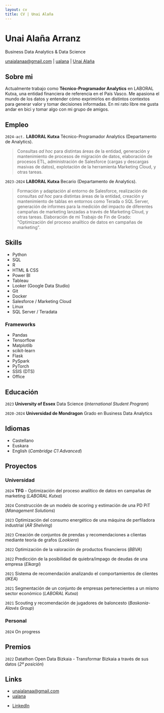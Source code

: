 ```yaml
---
layout: cv
title: CV | Unai Alaña
---
```

# Unai Alaña Arranz
Business Data Analytics & Data Science

<div id="webaddress">
<a href="mailto:unaialanaa@gmail.com">unaialanaa@gmail.com</a>
|
<i class="fa fa-github"></i> <a href="http://github.com/ualana">ualana</a>
|
<i class="fa fa-linkedin"></i> <a href="https://es.linkedin.com/in/unai-ala%C3%B1a">Unai Alaña</a>
</div>


## Sobre mi

Actualmente trabajo como **Técnico-Programador Analytics** en LABORAL Kutxa, una entidad financiera de referencia en el País Vasco. Me apasiona el mundo de los datos y entender cómo exprimirlos en distintos contextos para generar valor y tomar decisiones informadas. En mi rato libre me gusta andar en bici y tomar algo con mi grupo de amigos.

## Empleo

`2024-act.` 
__LABORAL Kutxa__ Técnico-Programador Analytics (Departamento de Analytics). 
> Consultas _ad hoc_ para distintas áreas de la entidad, generación y mantenimiento de procesos de migración de datos, elaboración de procesos ETL, administración de Salesforce (cargas y descargas masivas de datos), explotación de la herramienta Marketing Cloud, y otras tareas.

`2023-2024` 
__LABORAL Kutxa__ Becario (Departamento de Analytics).
> Formación y adaptación al entorno de Salesforce, realización de consultas _ad hoc_ para distintas áreas de la entidad, creación y mantenimiento de tablas en entornos como Terada o SQL Server, generación de informes para la medición del impacto de diferentes campañas de marketing lanzadas a través de Marketing Cloud, y otras tareas. Elaboración de mi Trabajo de Fin de Grado: "Optimización del proceso analítico de datos en campañas de marketing".

## Skills

* Python
* SQL
* R
* HTML & CSS
* Power BI
* Tableau
* Looker (Google Data Studio)
* Git
* Docker
* Salesforce / Marketing Cloud
* Linux
* SQL Server / Teradata

### Frameworks

* Pandas
* Tensorflow
* Matplotlib
* scikit-learn
* Flask
* PySpark
* PyTorch
* SSIS (DTS)
* Office

## Educación

`2023`
__University of Essex__ Data Science (_International Student Program_)

`2020-2024`
__Universidad de Mondragon__ Grado en Business Data Analytics

## Idiomas

* Castellano
* Euskara
* English (_Cambridge C1 Advanced_)

## Proyectos

### Universidad
`2024`
**TFG** - Optimización del proceso analítico de datos en campañas de marketing (_LABORAL Kutxa_)

`2024`
Construcción de un modelo de scoring y estimación de una PD PiT (_Management Solutions_)

`2023`
Optimización del consumo energético de una máquina de perfiladora industrial (_AR Shelving_)

`2023`
Creación de conjuntos de prendas y recomendaciones a clientas mediante teoría de grafos (_Lookiero_)

`2022`
Optimización de la valoración de productos financieros (_BBVA_)

`2022`
Predicción de la posibilidad de quiebra/impago de deudas de una empresa (_Elkargi_)

`2021`
Sistema de recomendación analizando el comportamientos de clientes (_IKEA_)

`2021`
Segmentación de un conjunto de empresas pertenecientes a un mismo sector económico (_LABORAL Kutxa_)

`2021`
Scouting y recomendación de jugadores de baloncesto (_Baskonia-Alavés Group_)

### Personal

`2024`
On progress

## Premios

`2022` Datathon Open Data Bizkaia - Transformar Bizkaia a través de sus datos (_2º posición_)

<!-- ## Non-academic -->

<!-- `2014` Pieces in _The Huffington Post_ (US): Here Are the Most Overrated and Underrated Movies of All Time; Celebrity Twitter Followers, by Gender ([huffingtonpost.com/benjamin-moore](http://www.huffingtonpost.com/benjamin-moore/)) -->

<!-- `2006–` Articles for _English Wikipedia_: European Nucleotide Archive, RNA thermometer, Toxin-antitoxin system and more ([en.wikipedia.org/wiki/User:Ben_Moore](https://en.wikipedia.org/wiki/User:Ben_Moore)). -->

<!-- ## Projects -->

<!-- ### github -->

<!-- My [personal github account](https://github.com/blmoore) hosts my hobby development projects as well as listing contributions to open source tools. Examples include: shiny apps [blackspot](https://github.com/blmoore/blackspot) and [shinybrot](https://github.com/blmoore/shinybrot), as well as an R package hosted by CRAN ([mandelbrot](https://github.com/blmoore/mandelbrot)). -->

<!-- ### blog -->

<!-- I write a data science blog at [blm.io](http://blm.io/blog) where I apply R and Python to open datasets and write-up the results. My posts have been featured by sites including FiveThirtyEight, BuzzFeed, AVclub, io9 and more, and also led to being an invited blogger at the Huffington Post. My original wordpress blog ([benjaminlmoore.wordpress.com](http://benjaminlmoore.wordpress.com)) has received over 150,000 unique visitors from 180 countries. -->

<!-- ### EdinbR -->

<!-- I co-founded a usergroup for the R programming language in Edinburgh called EdinbR. I helped to organise our monthly meetings and built our website: [edinbr.org](http://edinbr.org). Our meetings attract 30-50 statisticians, data scientists and developers for talks and discussion about the R language and its applications. We're sponsored by Revolution Analytics and have an organisational github account at [github.com/EdinbR](https://github.com/EdinbR). -->

<!-- ### datarea -->

<!-- I entered Imperial College's [Summer Data Challenge](https://www.imperial.ac.uk/data-science/education/summer-data-challenge/) competition, where entrants analysed a given dataset and then proposed a startup idea based on their results. I developed a modelling technique to select housing areas for investment and was awarded third place: £2,000 and startup support from Imperial Create Lab. My entry can be seen at [blm.io/datarea](http://blm.io/datarea) and the code is shared on my github account. -->

<!-- ## Placements -->

## Links

<!-- fa are fontawesome, ai are academicons -->
* <i class="fa fa-envelope"></i> <a href="mailto:unaialanaa@gmail.com">unaialanaa@gmail.com</a><br />
* <i class="fa fa-github"></i> <a href="http://github.com/ualana">ualana</a><br />
<!--* <i class="fa fa-twitter"></i> <a href="http://twitter.com/twitter">Twittter</a><br /> -->
* <i class="fa fa-linkedin"></i> <a href="https://es.linkedin.com/in/unai-ala%C3%B1a)/">LinkedIn</a>
<!-- * <i class="fa fa-stack-overflow"></i> <a href="http://stackoverflow.com/users/1274516/blmoore">StackOverflow</a> -->
<!-- * <i class="fa fa-wikipedia"></i> <a href="https://en.wikipedia.org/wiki/User:Ben_Moore">Wikipedia Userpage</a><br /> -->
<!-- * <i class="ai ai-google-scholar"></i> <a href="http://scholar.google.com/citations?user=YMxsGpsAAAAJ">Google scholar</a> -->
<!-- * <i class="ai ai-orcid"></i> <a href="https://orcid.org/0000-0002-4074-1933">ORCiD</a> -->
<!-- * <i class="ai ai-figshare"></i> <a href="https://figshare.com/authors/Benjamin_Moore/99461">figshare</a> -->

<!-- ### Footer

Last updated: Jan 2025 -->
